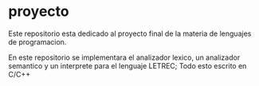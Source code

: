 # proyecto
Este repositorio esta dedicado al proyecto final de la materia de lenguajes de programacion.

En este repositorio se implementara el analizador lexico, un analizador semantico y un interprete para el lenguaje LETREC; Todo esto escrito en C/C++
